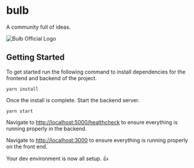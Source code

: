 # bulb
A community full of ideas.

![Bulb Official Logo](https://user-images.githubusercontent.com/54452490/145690536-ff65e778-ec30-4b88-88aa-2df1538b0b77.png)

## Getting Started

To get started run the following command to install dependencies for the frontend and backend of the project.

```yarn install```

Once the install is complete. Start the backend server.

```yarn start```

Navigate to [http://localhost:5000/healthcheck](http://localhost:5000/healthcheck) to ensure everything is running properly in the backend.

Navigate to [http://localhost:3000](http://localhost:3000) to ensure everything is running properly on the front end.

Your dev environment is now all setup. 👍
